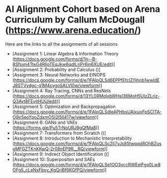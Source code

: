 # AI Alignment Cohort based on Arena Curriculum by Callum McDougall (https://www.arena.education/)

Here are the links to all the assignments of all sessions 
- [Assignment 1: Linear Algebra & Information Theory (https://docs.google.com/forms/d/1n--B-8Sfsyn4TteG4RIloTEqJkw6qdILriPr6jn6XUE/edit)]
- [Assignment 2: Probability and Calculus ()]
- [Assignment 3: Neural Networks and EINOPS (https://docs.google.com/forms/d/e/1FAIpQLSd6EPPfEfclZl1jhnb1wwldEJ8STVydgc-g1M4cygoSALVI0w/viewform)]
- [Assignment 4: Ray Tracing, CNNs and ResNets (https://docs.google.com/forms/d/13YL0RMqIxbWHsI36MoH5UIzZLriz-Q3Ayt8FEyjtHUU/edit)]
- [Assignment 5: Optimization and Backpropagation (https://docs.google.com/forms/d/e/1FAIpQLSdleAPHbsUAlxuoFpSCITA-O9ir5eoYpoZdxmOSl2l5Il417w/viewform)]
- [Assignment 6: GANs and VAEs (https://forms.gle/Pu5TrNoURJ9gQfMa8)]
- [Assignment 7: Transformers from Scratch ()]
- [Assignment 8: Introduction to Mechanistic Interpretability (https://docs.google.com/forms/d/e/1FAIpQLSc2Ij7vJs85twpqd8OhBZusgMFGZTKnKKwQ-2r08nEP9R__RQ/viewform)]
- [Assignment 9: Indirect Object Identification ()]
- [Assignment 10: Superpositon and SAEs (https://docs.google.com/forms/d/e/1FAIpQLSe1OO3vccRWEelFgo0Lw8OFg5_cLeNxFbxy_KgQriBf6KGfPQ/viewform)]


